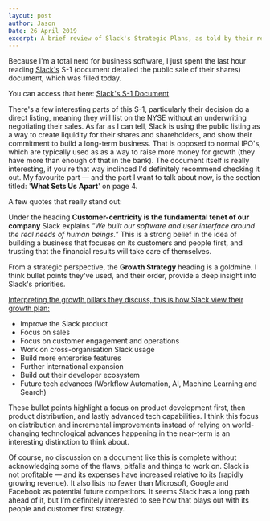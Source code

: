 ```yaml
---
layout: post
author: Jason
Date: 26 April 2019
excerpt: A brief review of Slack's Strategic Plans, as told by their recent S-1 document
---
```


Because I'm a total nerd for business software, I just spent the last hour reading [Slack's](https://slack.com) S-1 (document detailed the public sale of their shares) document, which was filled today.

You can access that here: [Slack's S-1 Document](https://www.sec.gov/Archives/edgar/data/1764925/000162828019004786/slacks-1.html)

There's a few interesting parts of this S-1, particularly their decision do a direct listing, meaning they will list on the NYSE without an underwriting negotiating their sales. As far as I can tell, Slack is using the public listing as a way to create liquidity for their shares and shareholders, and show their commitment to build a long-term business. That is opposed to normal IPO's, which are typically used as as a way to raise more money for growth (they have more than enough of that in the bank).
The document itself is really interesting, if you're that way inclinced I'd definitely recommend checking it out. My favourite part — and the part I want to talk about now, is the section titled: '**What Sets Us Apart**' on page 4.

A few quotes that really stand out:

Under the heading **Customer-centricity is the fundamental tenet of our company** Slack explains _"We built our software and user interface around the real needs of human beings."_ This is a strong belief in the idea of building a business that focuses on its customers and people first, and trusting that the financial results will take care of themselves.

From a strategic perspective, the **Growth Strategy** heading is a goldmine. I think bullet points they've used, and their order, provide a deep insight into Slack's priorities.

<u>Interpreting the growth pillars they discuss, this is how Slack view their growth plan:</u>

- Improve the Slack product
- Focus on sales
- Focus on customer engagement and operations
- Work on cross-organisation Slack usage
- Build more enterprise features
- Further international expansion
- Build out their developer ecosystem
- Future tech advances (Workflow Automation, AI, Machine Learning and Search)

These bullet points highlight a focus on product development first, then product distribution, and lastly advanced tech capabilities. I think this focus on distribution and incremental improvements instead of relying on world-changing technological advances happening in the near-term is an interesting distinction to think about.

Of course, no discussion on a document like this is complete without acknowledging some of the flaws, pitfalls and things to work on. Slack is not profitable — and its expenses have increased relative to its (rapidly growing revenue). It also lists no fewer than Microsoft, Google and Facebook as potential future competitors. It seems Slack has a long path ahead of it, but I'm definitely interested to see how that plays out with its people and customer first strategy.
